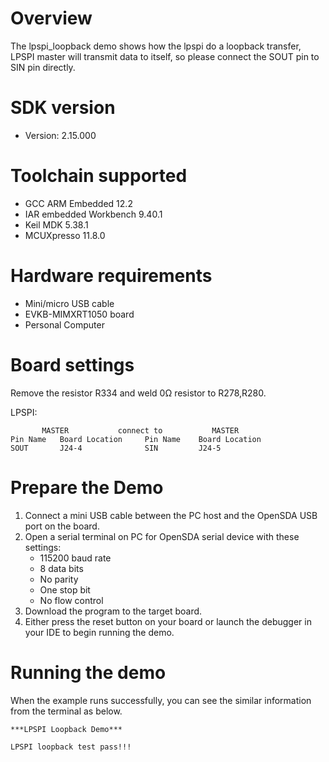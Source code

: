 Overview
========
The lpspi_loopback demo shows how the lpspi do a loopback transfer, LPSPI
master will transmit data to itself, so please connect the SOUT pin to SIN 
pin directly.

SDK version
===========
- Version: 2.15.000

Toolchain supported
===================
- GCC ARM Embedded  12.2
- IAR embedded Workbench  9.40.1
- Keil MDK  5.38.1
- MCUXpresso  11.8.0

Hardware requirements
=====================
- Mini/micro USB cable
- EVKB-MIMXRT1050 board
- Personal Computer

Board settings
==============
Remove the resistor R334 and weld 0Ω resistor to R278,R280.

LPSPI:
~~~~~~~~~~~~~~~~~~~~~~~~~~~~~~~~~~~~~~~~~~~~~~~~~~~~~~
       MASTER           connect to           MASTER
Pin Name   Board Location     Pin Name    Board Location
SOUT       J24-4              SIN         J24-5
~~~~~~~~~~~~~~~~~~~~~~~~~~~~~~~~~~~~~~~~~~~~~~~~~~~~~~

Prepare the Demo
================
1. Connect a mini USB cable between the PC host and the OpenSDA USB port on the board.
2. Open a serial terminal on PC for OpenSDA serial device with these settings:
    - 115200 baud rate
    - 8 data bits
    - No parity
    - One stop bit
    - No flow control
3. Download the program to the target board.
4. Either press the reset button on your board or launch the debugger in your IDE to begin running
   the demo.

Running the demo
================
When the example runs successfully, you can see the similar information from the terminal as below.

~~~~~~~~~~~~~~~~~~~~~~~~~~~~
***LPSPI Loopback Demo***

LPSPI loopback test pass!!!
~~~~~~~~~~~~~~~~~~~~~~~~~~~~
